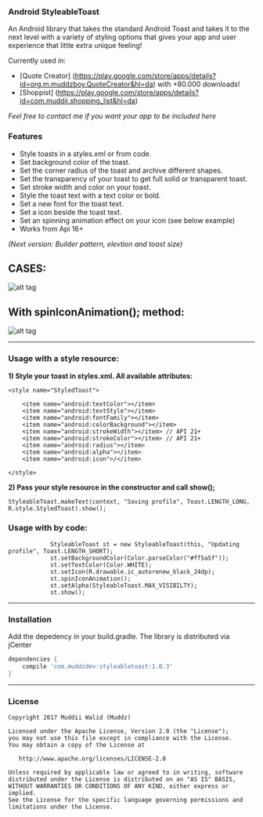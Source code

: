 ### Android StyleableToast

An Android library that takes the standard Android Toast and takes it to the next level with a variety of styling options that gives your app and user experience that little extra unique feeling!


Currently used in:
- [Quote Creator] (https://play.google.com/store/apps/details?id=org.m.muddzboy.QuoteCreator&hl=da) with +80.000 downloads!
- [Shoppist] (https://play.google.com/store/apps/details?id=com.muddii.shopping_list&hl=da)

*Feel free to contact me if you want your app to be included here*



### Features

- Style toasts in a styles.xml or from code.
- Set background color of the toast.
- Set the corner radius of the toast and archive different shapes.
- Set the transparency of your toast to get full solid or transparent toast.
- Set stroke width and color on your toast.
- Style the toast text with a text color or bold.
- Set a new font for the toast text.
- Set a icon beside the toast text.
- Set an spinning animation effect on your icon (see below example)
- Works from Api 16+

*(Next version: Builder pattern, elevtion and toast size)*

## CASES:
![alt tag](https://github.com/Muddz/StyleableToast/blob/master/styleable%20cases.png)

## With spinIconAnimation(); method:
![alt tag](https://media.giphy.com/media/hoq66naJQkECI/giphy.gif)

----

### Usage with a style resource:


**1) Style your toast in styles.xml. All available attributes:**

    <style name="StyledToast">

        <item name="android:textColor"></item>
        <item name="android:textStyle"></item>
        <item name="android:fontFamily"></item>
        <item name="android:colorBackground"></item>
        <item name="android:strokeWidth"></item> // API 21+
        <item name="android:strokeColor"></item> // API 21+
        <item name="android:radius"></item>
        <item name="android:alpha"></item>
        <item name="android:icon">/</item>
        
    </style>

**2) Pass your style resource in the constructor and call show();**

    StyleableToast.makeText(context, "Saving profile", Toast.LENGTH_LONG, R.style.StyledToast).show();
    
### Usage with by code:

                StyleableToast st = new StyleableToast(this, "Updating profile", Toast.LENGTH_SHORT);
                st.setBackgroundColor(Color.parseColor("#ff5a5f"));
                st.setTextColor(Color.WHITE);
                st.setIcon(R.drawable.ic_autorenew_black_24dp);
                st.spinIconAnimation();
                st.setAlpha(StyleableToast.MAX_VISIBILTY);
                st.show();
-----
    
### Installation

Add the depedency in your build.gradle. The library is distributed via jCenter

```groovy
dependencies {
    compile 'com.muddzdev:styleabletoast:1.0.3'   
}
```
 ----

### License

    Copyright 2017 Muddii Walid (Muddz)

    Licensed under the Apache License, Version 2.0 (the "License");
    you may not use this file except in compliance with the License.
    You may obtain a copy of the License at

       http://www.apache.org/licenses/LICENSE-2.0

    Unless required by applicable law or agreed to in writing, software
    distributed under the License is distributed on an "AS IS" BASIS,
    WITHOUT WARRANTIES OR CONDITIONS OF ANY KIND, either express or implied.
    See the License for the specific language governing permissions and
    limitations under the License.

